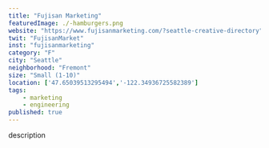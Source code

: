 ```yaml
---
title: "Fujisan Marketing"
featuredImage: ./-hamburgers.png
website: "https://www.fujisanmarketing.com/?seattle-creative-directory"
twit: "FujisanMarket"
inst: "fujisanmarketing"
category: "F"
city: "Seattle"
neighborhood: "Fremont"
size: "Small (1-10)"
location: ['47.65039513295494','-122.34936725582389']
tags:
    - marketing
    - engineering
published: true
---
```


description

